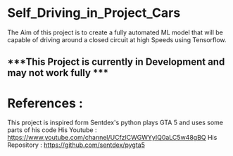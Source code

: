 # Self_Driving_in_Project_Cars
The Aim of this project is to create a fully automated ML model that will be capable of driving around a closed circuit at high Speeds using Tensorflow.

## ***This Project is currently in Development and may not work fully ***

# References :
This project is inspired form Sentdex's python plays GTA 5 and uses some parts of his code
His Youtube : https://www.youtube.com/channel/UCfzlCWGWYyIQ0aLC5w48gBQ
His Repository : https://github.com/sentdex/pygta5
